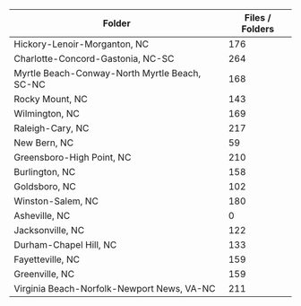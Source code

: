 | Folder                                        |   Files / Folders |
|-----------------------------------------------|-------------------|
| Hickory-Lenoir-Morganton, NC                  |               176 |
| Charlotte-Concord-Gastonia, NC-SC             |               264 |
| Myrtle Beach-Conway-North Myrtle Beach, SC-NC |               168 |
| Rocky Mount, NC                               |               143 |
| Wilmington, NC                                |               169 |
| Raleigh-Cary, NC                              |               217 |
| New Bern, NC                                  |                59 |
| Greensboro-High Point, NC                     |               210 |
| Burlington, NC                                |               158 |
| Goldsboro, NC                                 |               102 |
| Winston-Salem, NC                             |               180 |
| Asheville, NC                                 |                 0 |
| Jacksonville, NC                              |               122 |
| Durham-Chapel Hill, NC                        |               133 |
| Fayetteville, NC                              |               159 |
| Greenville, NC                                |               159 |
| Virginia Beach-Norfolk-Newport News, VA-NC    |               211 |